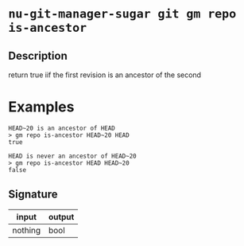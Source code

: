 # `nu-git-manager-sugar git gm repo is-ancestor`
## Description
return true iif the first revision is an ancestor of the second
# Examples
    HEAD~20 is an ancestor of HEAD
    > gm repo is-ancestor HEAD~20 HEAD
    true

    HEAD is never an ancestor of HEAD~20
    > gm repo is-ancestor HEAD HEAD~20
    false

## Signature
| input   | output |
| ------- | ------ |
| nothing | bool   |
